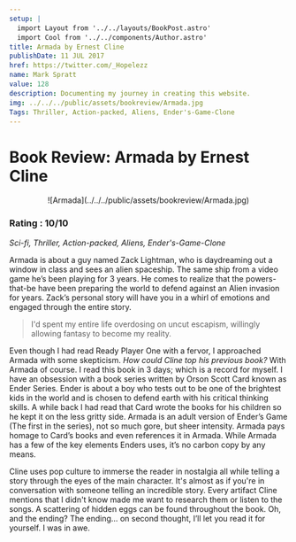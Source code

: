 ```yaml
---
setup: |
  import Layout from '../../layouts/BookPost.astro'
  import Cool from '../../components/Author.astro'
title: Armada by Ernest Cline
publishDate: 11 JUL 2017
href: https://twitter.com/_Hopelezz
name: Mark Spratt
value: 128
description: Documenting my journey in creating this website.
img: ../../../public/assets/bookreview/Armada.jpg
Tags: Thriller, Action-packed, Aliens, Ender's-Game-Clone
---
```


# Book Review: Armada by Ernest Cline

<div align="center">
![Armada](../../../public/assets/bookreview/Armada.jpg)
</div>

### Rating : 10/10

_Sci-fi, Thriller, Action-packed, Aliens, Ender's-Game-Clone_

Armada is about a guy named Zack Lightman, who is daydreaming out a window in class and sees an alien spaceship. The same ship from a video game he’s been playing for 3 years. He comes to realize that the powers-that-be have been preparing the world to defend against an Alien invasion for years. Zack’s personal story will have you in a whirl of emotions and engaged through the entire story.

>I'd spent my entire life overdosing on uncut escapism, willingly allowing fantasy to become my reality.

Even though I had read Ready Player One with a fervor, I approached Armada with some skepticism. _How could Cline top his previous book?_ With Armada of course. I read this book in 3 days; which is a record for myself. I have an obsession with a book series written by Orson Scott Card known as Ender Series.  Ender is about a boy who tests out to be one of the brightest kids in the world and is chosen to defend earth with his critical thinking skills. A while back I had read that Card wrote the books for his children so he kept it on the less gritty side. Armada is an adult version of Ender’s Game (The first in the series), not so much gore, but sheer intensity. Armada pays homage to Card’s books and even references it in Armada. While Armada has a few of the key elements Enders uses, it’s no carbon copy by any means.

Cline uses pop culture to immerse the reader in nostalgia all while telling a story through the eyes of the main character. It's almost as if you're in conversation with someone telling an incredible story. Every artifact Cline mentions that I didn't know made me want to research them or listen to the songs. A scattering of hidden eggs can be found throughout the book. Oh, and the ending? The ending… on second thought, I’ll let you read it for yourself. I was in awe.